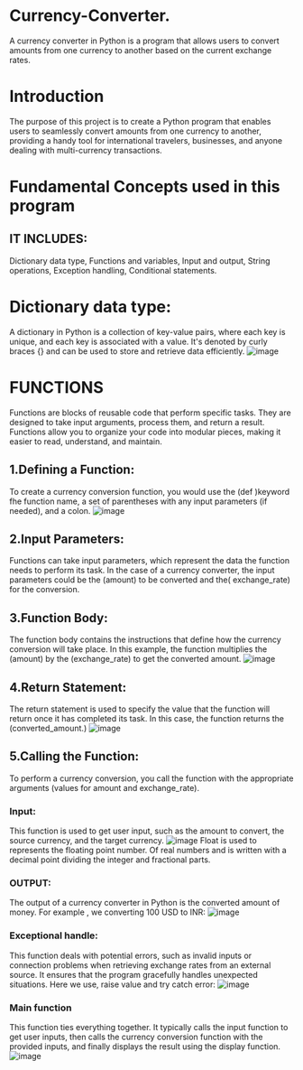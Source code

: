 # Currency-Converter.
A currency converter in Python is a program that allows users to convert amounts from one currency to another based on the current exchange rates.
# Introduction
The purpose of this project is to create a Python program that enables users to seamlessly convert amounts from one currency to another, providing a handy tool for international travelers, businesses, and anyone dealing with multi-currency transactions.
# Fundamental Concepts used in this program
## IT INCLUDES:
Dictionary data type,
Functions and variables,
Input and output,
String operations,
Exception handling,
Conditional statements.
# Dictionary data type:
A dictionary in Python is a collection of key-value pairs, where each key is unique, and each key is associated with a value. It's denoted by curly braces {} and can be used to store and retrieve data efficiently. 
![image](https://github.com/Monish-RS/Currency-Converter./assets/141045837/8deaa460-777d-40df-9322-a11788049364)
# FUNCTIONS
Functions are blocks of reusable code that perform specific tasks. They are designed to take input arguments, process them, and return a result. Functions allow you to organize your code into modular pieces, making it easier to read, understand, and maintain.
## 1.Defining a Function:
To create a currency conversion function, you would use the (def )keyword fhe function name, a set of parentheses with any input parameters (if needed), and a colon.
![image](https://github.com/Monish-RS/Currency-Converter./assets/141045837/1cb58d30-e947-4fd2-99c7-88d0276dde9a)
## 2.Input Parameters: 
Functions can take input parameters, which represent the data the function needs to perform its task. In the case of a currency converter, the input parameters could be the (amount) to be converted and the( exchange_rate) for the conversion.

## 3.Function Body: 
The function body contains the instructions that define how the currency conversion will take place. In this example, the function multiplies the (amount) by the (exchange_rate) to get the converted amount.
![image](https://github.com/Monish-RS/Currency-Converter./assets/141045837/c7c2a38f-cb03-4cb8-ae47-8e7350f19e22)
## 4.Return Statement: 
The return statement is used to specify the value that the function will return once it has completed its task. In this case, the function returns the (converted_amount.)
![image](https://github.com/Monish-RS/Currency-Converter./assets/141045837/c927d654-d0ef-4fb4-98c6-04d1b7a10673)
## 5.Calling the Function: 
To perform a currency conversion, you call the function with the appropriate arguments (values for amount and exchange_rate).
### Input:
This function is used to get user input, such as the amount to convert, the source currency, and the target currency.
![image](https://github.com/Monish-RS/Currency-Converter./assets/141045837/64a885d6-68ca-41fa-b1e1-3e97b20a9a65)
Float is used to represents the floating point number. Of real numbers and is written with a decimal point dividing the integer and fractional parts.
### OUTPUT:
The output of a currency converter in Python is the converted amount of money.
For example , we converting 100 USD to INR:
![image](https://github.com/Monish-RS/Currency-Converter./assets/141045837/3d5b3f78-96e0-4d39-baa7-653b12704233)
### Exceptional handle:
This function deals with potential errors, such as invalid inputs or connection problems when retrieving exchange rates from an external source. It ensures that the program gracefully handles unexpected situations.
Here we use, raise value and try catch error:
![image](https://github.com/Monish-RS/Currency-Converter./assets/141045837/d3a13ab6-67d6-4a0c-9464-43f1edda82df)
### Main function
This function ties everything together. It typically calls the input function to get user inputs, then calls the currency conversion function with the provided inputs, and finally displays the result using the display function.
![image](https://github.com/Monish-RS/Currency-Converter./assets/141045837/cba4888b-b550-49a4-b49c-d292d48e719c)


























